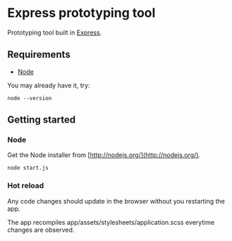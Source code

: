 # Express prototyping tool

Prototyping tool built in [Express](http://expressjs.com/).

## Requirements

* [Node](http://nodejs.org/)

You may already have it, try:

```
node --version
```

## Getting started

### Node

Get the Node installer from [http://nodejs.org/](http://nodejs.org/).

```
node start.js
```

### Hot reload

Any code changes should update in the browser without you restarting the app.

The app recompiles app/assets/stylesheets/application.scss everytime changes are observed.

